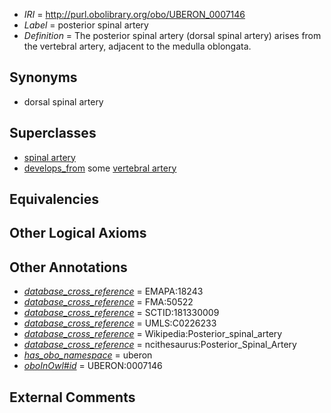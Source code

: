  * *IRI* = http://purl.obolibrary.org/obo/UBERON_0007146
 * *Label* = posterior spinal artery
 * *Definition* = The posterior spinal artery (dorsal spinal artery) arises from the vertebral artery, adjacent to the medulla oblongata.

## Synonyms

 * dorsal spinal artery

## Superclasses

 * [spinal artery](../../UBERON/58/UBERON_0002458.md)
 * [develops_from](../../RO/02/RO_0002202.md) some [vertebral artery](../../UBERON/35/UBERON_0001535.md)

## Equivalencies


## Other Logical Axioms


## Other Annotations

 * *[database_cross_reference](../../ef/oboInOwl#hasDbXref.md)* = EMAPA:18243
 * *[database_cross_reference](../../ef/oboInOwl#hasDbXref.md)* = FMA:50522
 * *[database_cross_reference](../../ef/oboInOwl#hasDbXref.md)* = SCTID:181330009
 * *[database_cross_reference](../../ef/oboInOwl#hasDbXref.md)* = UMLS:C0226233
 * *[database_cross_reference](../../ef/oboInOwl#hasDbXref.md)* = Wikipedia:Posterior_spinal_artery
 * *[database_cross_reference](../../ef/oboInOwl#hasDbXref.md)* = ncithesaurus:Posterior_Spinal_Artery
 * *[has_obo_namespace](../../ce/oboInOwl#hasOBONamespace.md)* = uberon
 * *[oboInOwl#id](../../id/oboInOwl#id.md)* = UBERON:0007146

## External Comments

